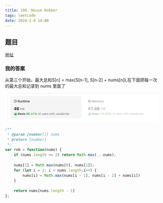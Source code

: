 ```yaml
---
title: 198. House Robber
tags: leetcode
date: 2024-1-9 14:00
---
```


## 题目

[地址](https://leetcode.com/problems/house-robber/description/)

### 我的答案

从第三个开始，最大总和S[n] = max(S[n-1], S[n-2] + nums[n]),在下面把每一次的最大总和记录到 nums 里面了

![img.png](img.png)

```js
/**
 * @param {number[]} nums
 * @return {number}
 */
var rob = function(nums) {
    if (nums.length <= 2) return Math.max(...nums);

    nums[1] = Math.max(nums[0], nums[1]);
    for (let i = 2; i < nums.length;i++) {
        nums[i] = Math.max(nums[i - 1], nums[i - 2] + nums[i])
    }

    return nums[nums.length - 1]
};

```
